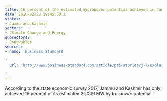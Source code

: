 ```yaml
---
title: 16 percent of the estimated hydropower potential achieved in Jammu and Kashmir
date: 2018-02-28 19:45:00 Z
states:
- Jammu and Kashmir
sectors:
- Climate Change and Energy
subsectors:
- Renewables
sources:
- name: 'Business Standard

'
  url: 'http://www.business-standard.com/article/pti-stories/j-k-exploits-just-16-of-hydro-power-potential-despite-growing-demand-survey-118022500370_1.html

'
---
```


According to the state economic survey 2017, Jammu and Kashmir has only achieved 16 percent of its estimated 20,000 MW hydro-power potential.
